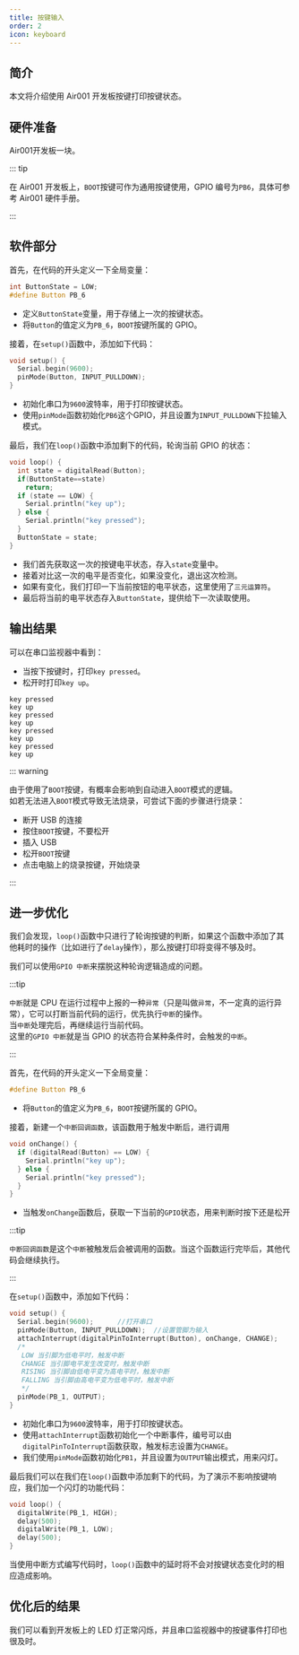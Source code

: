 ```yaml
---
title: 按键输入
order: 2
icon: keyboard
---
```

## 简介

本文将介绍使用 Air001 开发板按键打印按键状态。

## 硬件准备

Air001开发板一块。

::: tip

在 Air001 开发板上，`BOOT`按键可作为通用按键使用，GPIO 编号为`PB6`，具体可参考 Air001 硬件手册。

:::

## 软件部分

首先，在代码的开头定义一下全局变量：

```cpp
int ButtonState = LOW;
#define Button PB_6
```

- 定义`ButtonState`变量，用于存储上一次的按键状态。
- 将`Button`的值定义为`PB_6`，`BOOT`按键所属的 GPIO。

接着，在`setup()`函数中，添加如下代码：

```cpp
void setup() {
  Serial.begin(9600);
  pinMode(Button, INPUT_PULLDOWN);
}
```

- 初始化串口为`9600`波特率，用于打印按键状态。
- 使用`pinMode`函数初始化`PB6`这个GPIO，并且设置为`INPUT_PULLDOWN`下拉输入模式。

最后，我们在`loop()`函数中添加剩下的代码，轮询当前 GPIO 的状态：

```cpp
void loop() {
  int state = digitalRead(Button);
  if(ButtonState==state)
    return;
  if (state == LOW) {
    Serial.println("key up");
  } else {
    Serial.println("key pressed");
  }
  ButtonState = state;
}
```

- 我们首先获取这一次的按键电平状态，存入`state`变量中。
- 接着对比这一次的电平是否变化，如果没变化，退出这次检测。
- 如果有变化，我们打印一下当前按钮的电平状态，这里使用了`三元运算符`。
- 最后将当前的电平状态存入`ButtonState`，提供给下一次读取使用。

## 输出结果

可以在串口监视器中看到：

- 当按下按键时，打印`key pressed`。
- 松开时打印`key up`。

```log
key pressed
key up
key pressed
key up
key pressed
key up
key pressed
key up
```

::: warning

由于使用了`BOOT`按键，有概率会影响到自动进入`BOOT`模式的逻辑。  
如若无法进入`BOOT`模式导致无法烧录，可尝试下面的步骤进行烧录：

- 断开 USB 的连接
- 按住`BOOT`按键，不要松开
- 插入 USB
- 松开`BOOT`按键
- 点击电脑上的烧录按键，开始烧录

:::

## 进一步优化

我们会发现，`loop()`函数中只进行了轮询按键的判断，如果这个函数中添加了其他耗时的操作（比如进行了`delay`操作），那么按键打印将变得不够及时。

我们可以使用`GPIO 中断`来摆脱这种轮询逻辑造成的问题。

:::tip

`中断`就是 CPU 在运行过程中上报的一种`异常`（只是叫做`异常`，不一定真的运行异常），它可以打断当前代码的运行，优先执行`中断`的操作。  
当`中断`处理完后，再继续运行当前代码。  
这里的`GPIO 中断`就是当 GPIO 的状态符合某种条件时，会触发的`中断`。

:::

首先，在代码的开头定义一下全局变量：

```cpp
#define Button PB_6
```

- 将`Button`的值定义为`PB_6`，`BOOT`按键所属的 GPIO。

接着，新建一个`中断回调函数`，该函数用于触发中断后，进行调用

```cpp
void onChange() {
  if (digitalRead(Button) == LOW) {
    Serial.println("key up");
  } else {
    Serial.println("key pressed");
  }
}
```

- 当触发`onChange`函数后，获取一下当前的`GPIO`状态，用来判断时按下还是松开

:::tip

`中断回调函数`是这个`中断`被触发后会被调用的函数。当这个函数运行完毕后，其他代码会继续执行。

:::

在`setup()`函数中，添加如下代码：

```cpp
void setup() {
  Serial.begin(9600);      //打开串口
  pinMode(Button, INPUT_PULLDOWN);  //设置管脚为输入
  attachInterrupt(digitalPinToInterrupt(Button), onChange, CHANGE);
  /*
   LOW 当引脚为低电平时，触发中断
   CHANGE 当引脚电平发生改变时，触发中断
   RISING 当引脚由低电平变为高电平时，触发中断
   FALLING 当引脚由高电平变为低电平时，触发中断
   */
  pinMode(PB_1, OUTPUT);
}
```

- 初始化串口为`9600`波特率，用于打印按键状态。
- 使用`attachInterrupt`函数初始化一个中断事件，编号可以由`digitalPinToInterrupt`函数获取，触发标志设置为`CHANGE`。
- 我们使用`pinMode`函数初始化`PB1`，并且设置为`OUTPUT`输出模式，用来闪灯。

最后我们可以在我们在`loop()`函数中添加剩下的代码，为了演示不影响按键响应，我们加一个闪灯的功能代码：

```cpp
void loop() {
  digitalWrite(PB_1, HIGH);
  delay(500);
  digitalWrite(PB_1, LOW);
  delay(500);
}
```

当使用中断方式编写代码时，`loop()`函数中的延时将不会对按键状态变化时的相应造成影响。

## 优化后的结果

我们可以看到开发板上的 LED 灯正常闪烁，并且串口监视器中的按键事件打印也很及时。
